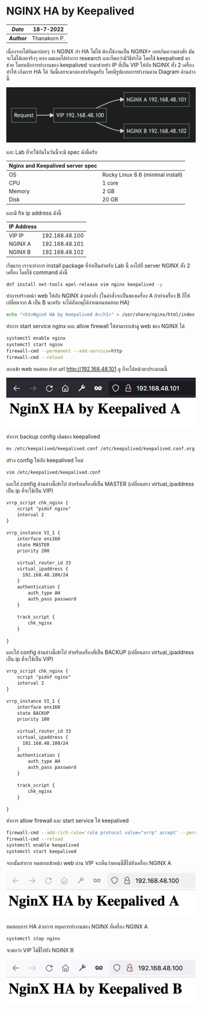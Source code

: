 # NGINX HA by Keepalived

| ***Date*** | 18-7-2022 |
| --- | --- |
| ***Author*** | Thanakorn P. |

เนื่องจากได้ยินมาบ่อยๆ ว่า NGINX ทำ HA ไม่ได้ ต้องใช้งานเป็น NGINX+ เลยเกิดความสงสัย มันจะไม่ได้เลยจริงๆ หรอ ผมเลยได้ทำการ research และก็พบว่ามีวิธีทำได้ โดยใช้ keepalived มาช่วย โดยหลักการทำงานของ keepalived จะมาช่วยทำ IP ที่เป็น VIP ให้กับ NGINX ทั้ง 2 เครื่อง ทำให้ เกิดการ HA ได้ วันนี้เลยจะมาลองทำกันดูครับ โดยมีรูปแบบการทำงานตาม Diagram ด้านล่างนี้

![](img/NginxHA/nginxha1.png)

และ Lab ที่จะใช้กันในวันนี้จะมี spec ดังนี้ครับ

| Nginx and Keepalived server spec| |
| --- | --- |
| OS | Rocky Linux 8.6 (minimal install) 
| CPU | 1 core |
| Memory | 2 GB |
| Disk | 20 GB |

และมี fix ip address ดังนี้

| IP Address |  |
| --- | --- |
| VIP IP | 192.168.48.100 |
| NGINX A | 192.168.48.101 |
| NGINX B | 192.168.48.102 |

เริ่มแรก เราจะทำการ install package ที่จำเป็นสำหรับ Lab นี้ ลงไปที่ server NGINX ทั้ง 2 เครื่อง โดยใช้ command ดังนี้


```bash
dnf install net-tools epel-release vim nginx keepalived -y
```

ทำการสร้างหน้า web ให้กับ NGINX ด้วยคำสั่ง (ในคำสั่งจะเป็นของเครื่อง A ถ้าทำเครื่อง B ก็ให้ เปลี่ยนจาก A เป็น B นะครับ จะได้สังเกตุได้ง่ายตอนทดสอบ HA)

```bash
echo "<h1>NginX HA by Keepalived A</h1>" > /usr/share/nginx/html/index.html
```

ทำการ start service nginx และ allow firewall ให้สามารถเข้าดู web ของ NGINX ได้

```bash
systemctl enable nginx
systemctl start nginx
firewall-cmd --permanent --add-service=http
firewall-cmd --reload
```

ลองเข้า web ทดสอบ ด้วย url http://192.168.48.101 ดู ก็จะได้หน้าตาประมาณนี้

![](img/NginxHA/nginxha2.png)

ทำการ backup config เดิมของ keepalived

```bash
mv /etc/keepalived/keepalived.conf /etc/keepalived/keepalived.conf.org
```

สร้าง config ให้กับ keepalived ใหม่

```bash
vim /etc/keepalived/keepalived.conf
```

และใส่ config ด้านล่างนี้เข้าไป สำหรับเครื่องที่เป็น MASTER (เปลี่ยนตรง virtual_ipaddress เป็น ip ที่จะใช้เป็น VIP)

```
vrrp_script chk_nginx {
    script "pidof nginx"
    interval 2
}

vrrp_instance VI_1 {
    interface ens160
    state MASTER
    priority 200

    virtual_router_id 33
    virtual_ipaddress {
      192.168.48.100/24
    }
    authentication {
        auth_type AH
        auth_pass password
    }

    track_script {
        chk_nginx
    }

}
```

และใส่ config ด้านล่างนี้เข้าไป สำหรับเครื่องที่เป็น BACKUP (เปลี่ยนตรง virtual_ipaddress เป็น ip ที่จะใช้เป็น VIP)

```
vrrp_script chk_nginx {
    script "pidof nginx"
    interval 2
}

vrrp_instance VI_1 {
    interface ens160
    state BACKUP
    priority 100

    virtual_router_id 33
    virtual_ipaddress {
      192.168.48.100/24
    }
    authentication {
        auth_type AH
        auth_pass password
    }

    track_script {
        chk_nginx
    }

}
```

ทำการ allow firewall และ start service ให้ keepalived 

```sh
firewall-cmd --add-rich-rule='rule protocol value="vrrp" accept' --permanent
firewall-cmd --reload
systemctl enable keepalived
systemctl start keepalived
```

จากนั้นทำการ ทดสอบเข้าหน้า web ผ่าน VIP จะเห็นว่าตอนนี้ชี้ไปยังเครื่อง NGINX A

![](img/NginxHA/nginxha3.png)

ทดสอบการ HA ด้วยการ หยุดการทำงานของ NGINX ที่เครื่อง NGINX A

```bash
systemctl stop nginx
```

จะพบว่า VIP ได้ชี้ไปยัง NGINX B

![](img/NginxHA/nginxha4.png)
